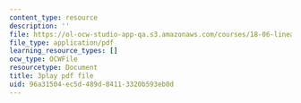 ```yaml
---
content_type: resource
description: ''
file: https://ol-ocw-studio-app-qa.s3.amazonaws.com/courses/18-06-linear-algebra-spring-2010/96a31504ec5d489d84113320b593eb0d_Y_Ac6KiQ1t0.pdf
file_type: application/pdf
learning_resource_types: []
ocw_type: OCWFile
resourcetype: Document
title: 3play pdf file
uid: 96a31504-ec5d-489d-8411-3320b593eb0d
---
```

